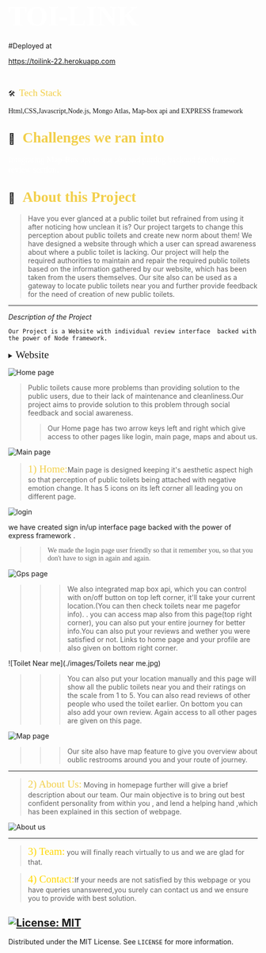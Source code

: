 # <span style="color:#fff; font-family: 'Bebas Neue'; font-size: 2em;">TOI-LINK </span>

#Deployed at 

https://toilink-22.herokuapp.com

<br>



🛠 &nbsp;<span style="color: #f2cf4a; font-family: Babas; font-size: 1.4em;">Tech Stack

</span> 

<span style="font-family: 'Arial, Helvetica, sans-serif';"> Html,CSS,Javascript,Node.js, Mongo Atlas, Map-box api and EXPRESS framework
 </span>

##  💼 &nbsp; <span style="color: #f2cf4a; font-family: Babas; font-size: 1.4em;">Challenges we ran into
</span>
<span style="color:#fff; font-family: 'Bebas Neue'; font-size: 1.2em;">Integrating Map-Box api to our site and putting backend for the user review section.
</span>

## 🔭 &nbsp; <span style="color: #f2cf4a; font-family: Babas; font-size: 1.4em;">About this Project
</span>

>Have you ever glanced at a public toilet but refrained from
using it after noticing how unclean it is?
Our project targets to change this perception about public
toilets and create new norm about them!
We have designed a website through which a user can spread
awareness about where a public toilet is lacking.
Our project will help the required authorities to maintain and
repair the required public toilets based on the information
gathered by our website, which has been taken from the users
themselves.
Our site also can be used as a gateway to locate public toilets
near you and further provide feedback for the need of creation
of new public toilets.
</span>


----

*Description of the Project*

``Our Project is a Website with individual review interface  backed with the power of Node framework.``
<details>
           <summary><span style="font-family:Papyrus; font-size:1.5em;">Website</span></summary>
           <p></p>
         </details>
         



![Home page](./images/home.jpg)

>Public toilets cause more problems than providing
solution to the public users, due to their lack of
maintenance and cleanliness.Our project aims to
provide solution to this problem through social
feedback and social awareness.
>>Our Home page has two arrow keys 
left and right which give access to other pages like login, main page, maps and about us.


![Main page](./images/main.jpg)

><span style="color: #f2cf4a; font-family: Babas; font-size: 1.5em;">1) Home:</span>Main page is designed keeping it's aesthetic aspect high so that perception of public toilets being attached with negative emotion change. It has 5 icons on its left corner all leading you on different page.

![login](./images/login.jpg)

we have created sign in/up interface page backed with the power of express framework .

>><span style="font-family: 'Lucida Console';">We made the login page user friendly so that it remember you, so that you don't have to sign in again and again. </span>





![Gps page](./images/gps.jpg)

>>>We also integrated map box api, which you can control with on/off button on top left corner, it'll take your current location.(You can then check toilets near me pagefor info). . you can access map also from this page(top right corner), you can also put your entire journey for better info.You can also put your reviews and wether you were satisfied or not. Links to home page and your profile are also given on bottom right corner.

![Toilet Near me](./images/Toilets near me.jpg)

>>>You can also put your location manually and this page will show all the public toilets near you and their ratings on the scale from 1 to 5. You can also read reviews of other people who used the toilet earlier. On bottom you can also add your own review. Again access to all other pages are given on this page.

![Map page](./images/map.jpg)

>>>Our site also have map feature to give you overview about oublic restrooms around you and your route of journey.

----
><span style="color: #f2cf4a; font-family: Babas; font-size: 1.5em;">2) About Us:</span>
Moving in homepage further will give a brief description about our team. Our main objective is to bring out best confident personality from within you , and lend a helping hand ,which has been explained in this section of webpage. 

![About us](./images/about%20us.jpg)

----

><span style="color:gold; font-family: Babas; font-size: 1.5em;">3) Team:</span> you will finally reach virtually to us and we are glad for that. 


><span style="color:gold; font-family: Babas; font-size: 1.5em;">4) Contact:</span>If your needs are not satisfied by this webpage or you have queries unanswered,you surely can contact us  and we ensure you to provide with best solution. 



<!-- LICENSE -->
## [![License: MIT](https://img.shields.io/badge/License-MIT-yellow.svg)](https://opensource.org/licenses/MIT)  

Distributed under the MIT License. See `LICENSE` for more information.
